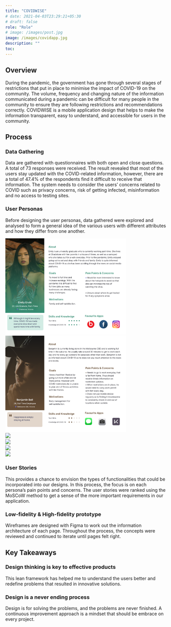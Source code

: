 ```yaml
---
title: "COVIDWISE"
# date: 2021-04-03T23:29:21+05:30
# draft: false
role: "Role"
# image: /images/post.jpg
image: /images/covidapp.jpg
description: ""
toc:
---
```


<!--more-->

## Overview

During the pandemic, the government has gone through several stages of restrictions that put in place to minimise the impact of COVID-19 on the community. The volume, frequency and changing nature of the information communicated during a pandemic can be difficult for many people in the community to ensure they are following restrictions and recommendations correctly. COVIDWISE is a mobile application design that helps to make the information transparent, easy to understand, and accessible for users in the community.

## Process

### Data Gathering

Data are gathered with questionnaires with both open and close questions. A total of 73 responses were received. The result revealed that most of the users stay updated with the COVID-related information, however, there are a total of 47.4% of the respondents find it difficult to receive that information. The system needs to consider the users’ concerns related to COVID such as privacy concerns, risk of getting infected, misinformation and no access to testing sites.

### User Personas

Before designing the user personas, data gathered were explored and analysed to form a general idea of the various users with different attributes and how they differ from one another.

  <div class="card-group p-4">
      <div class="row justify-content-center">
          <div class="col-md-6 p-0 m-0">
              <div class="card p-0 m-0 border-0">
                <img class="w-100" height="300px" src="/images/persona1.png">
              </div>
          </div>
          <div class="col-md-6 p-0 m-0">
              <div class="card p-0 m-0 border-0">
                <img class="w-100" height="300px" src="/images/persona2.png">
              </div>
          </div>
      </div>
      <div class="row justify-content-center">
          <div class="col-md-6 p-0 m-0">
              <div class="card p-0 m-0 border-0">
                <img class="w-100" height="300px" src="/images/persona3.png">
              </div>
          </div>
          <div class="col-md-6 p-0 m-0">
              <div class="card p-0 m-0 border-0">
                <img class="w-100" height="300px" src="/images/persona4.png">
              </div>
          </div>
      </div>
      <div class="row justify-content-center">
          <div class="col-md-6 p-0 m-0">
              <div class="card p-0 m-0 border-0">
                <img class="w-100" height="300px" src="/images/persona5.png">
              </div>
          </div>
          <div class="col-md-6 p-0 m-0">
              <div class="card p-0 m-0 border-0">
                <img class="w-100" height="300px" src="/images/persona6.png">
              </div>
          </div>
      </div>
  </div>

### User Stories

This provides a chance to envision the types of functionalities that could be incorporated into our designs. In this process, the focus is on each persona’s pain points and concerns. The user stories were ranked using the MoSCoW method to get a sense of the more important requirements in our application.

### Low-fidelity & High-fidelity prototype

Wireframes are designed with Figma to work out the information architecture of each page. Throughout the process, the concepts were reviewed and continued to iterate until pages felt right.

<!-------------------------------------------------->

##

##

## Key Takeaways

### Design thinking is key to effective products

This lean framework has helped me to understand the users better and redefine problems that resulted in innovative solutions.

### Design is a never ending process

Design is for solving the problems, and the problems are never finished. A continuous improvement approach is a mindset that should be embrace on every project.
